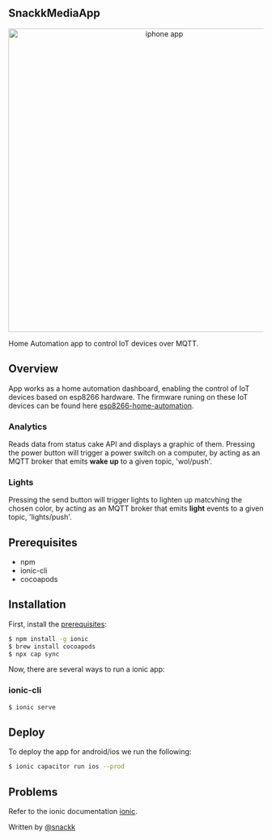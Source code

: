## SnackkMediaApp
<p align="center">
  <img src="https://user-images.githubusercontent.com/9936714/73213043-674ffc00-4147-11ea-8396-6e9a67f1aa90.png" alt="iphone app" width=600>
</p>
Home Automation app to control IoT devices over MQTT.

## Overview

App works as a home automation dashboard, enabling the control of IoT devices based on esp8266 hardware. 
The firmware runing on these IoT devices can be found here [esp8266-home-automation](https://github.com/snackk/esp8266-home-automation).

### Analytics
Reads data from status cake API and displays a graphic of them. Pressing the power button will trigger a power switch on a computer, by acting as an MQTT broker that emits **wake up** to a given topic, 'wol/push'.

### Lights
Pressing the send button will trigger lights to lighten up matcvhing the chosen color, by acting as an MQTT broker that emits **light** events to a given topic, 'lights/push'.

## <a name="prerequisites"></a> Prerequisites

* npm
* ionic-cli
* cocoapods

## Installation

First, install the [prerequisites](#prerequisites):
```sh
$ npm install -g ionic
$ brew install cocoapods
$ npx cap sync
```

Now, there are several ways to run a ionic app:

### ionic-cli
```sh
$ ionic serve
```

## Deploy

To deploy the app for android/ios we run the following:

```sh
$ ionic capacitor run ios --prod
```

## Problems

Refer to the ionic documentation [ionic](https://ionicframework.com/docs/).

  Written by [@snackk](https://github.com/snackk)
